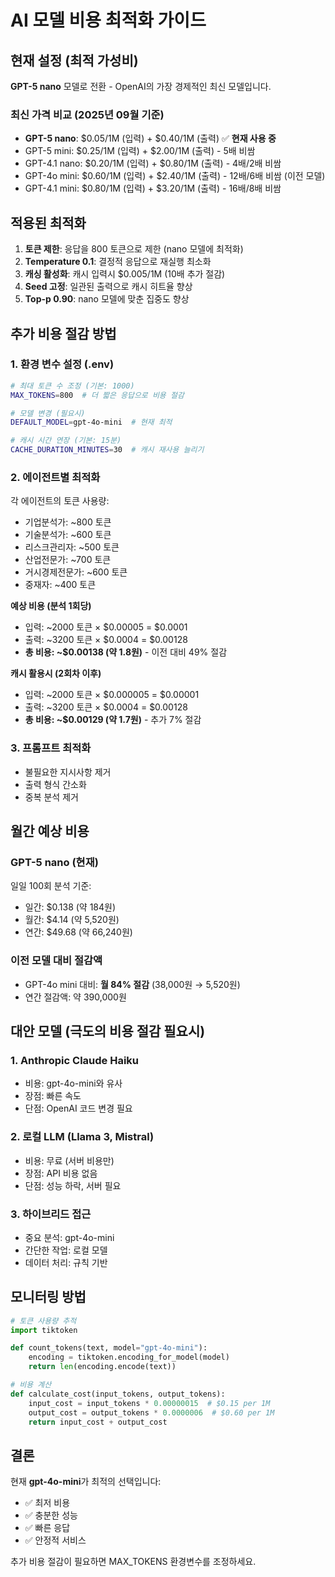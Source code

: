 # AI 모델 비용 최적화 가이드

## 현재 설정 (최적 가성비)

**GPT-5 nano** 모델로 전환 - OpenAI의 가장 경제적인 최신 모델입니다.

### 최신 가격 비교 (2025년 09월 기준)

- **GPT-5 nano**: $0.05/1M (입력) + $0.40/1M (출력) ✅ **현재 사용 중**
- GPT-5 mini: $0.25/1M (입력) + $2.00/1M (출력) - 5배 비쌈
- GPT-4.1 nano: $0.20/1M (입력) + $0.80/1M (출력) - 4배/2배 비쌈
- GPT-4o mini: $0.60/1M (입력) + $2.40/1M (출력) - 12배/6배 비쌈 (이전 모델)
- GPT-4.1 mini: $0.80/1M (입력) + $3.20/1M (출력) - 16배/8배 비쌈

## 적용된 최적화

1. **토큰 제한**: 응답을 800 토큰으로 제한 (nano 모델에 최적화)
2. **Temperature 0.1**: 결정적 응답으로 재실행 최소화
3. **캐싱 활성화**: 캐시 입력시 $0.005/1M (10배 추가 절감)
4. **Seed 고정**: 일관된 출력으로 캐시 히트율 향상
5. **Top-p 0.90**: nano 모델에 맞춘 집중도 향상

## 추가 비용 절감 방법

### 1. 환경 변수 설정 (.env)

```bash
# 최대 토큰 수 조정 (기본: 1000)
MAX_TOKENS=800  # 더 짧은 응답으로 비용 절감

# 모델 변경 (필요시)
DEFAULT_MODEL=gpt-4o-mini  # 현재 최적

# 캐시 시간 연장 (기본: 15분)
CACHE_DURATION_MINUTES=30  # 캐시 재사용 늘리기
```

### 2. 에이전트별 최적화

각 에이전트의 토큰 사용량:

- 기업분석가: ~800 토큰
- 기술분석가: ~600 토큰
- 리스크관리자: ~500 토큰
- 산업전문가: ~700 토큰
- 거시경제전문가: ~600 토큰
- 중재자: ~400 토큰

**예상 비용 (분석 1회당)**

- 입력: ~2000 토큰 × $0.00005 = $0.0001
- 출력: ~3200 토큰 × $0.0004 = $0.00128
- **총 비용: ~$0.00138 (약 1.8원)** - 이전 대비 49% 절감

**캐시 활용시 (2회차 이후)**

- 입력: ~2000 토큰 × $0.000005 = $0.00001
- 출력: ~3200 토큰 × $0.0004 = $0.00128
- **총 비용: ~$0.00129 (약 1.7원)** - 추가 7% 절감

### 3. 프롬프트 최적화

- 불필요한 지시사항 제거
- 출력 형식 간소화
- 중복 분석 제거

## 월간 예상 비용

### GPT-5 nano (현재)

일일 100회 분석 기준:

- 일간: $0.138 (약 184원)
- 월간: $4.14 (약 5,520원)
- 연간: $49.68 (약 66,240원)

### 이전 모델 대비 절감액

- GPT-4o mini 대비: **월 84% 절감** (38,000원 → 5,520원)
- 연간 절감액: 약 390,000원

## 대안 모델 (극도의 비용 절감 필요시)

### 1. Anthropic Claude Haiku

- 비용: gpt-4o-mini와 유사
- 장점: 빠른 속도
- 단점: OpenAI 코드 변경 필요

### 2. 로컬 LLM (Llama 3, Mistral)

- 비용: 무료 (서버 비용만)
- 장점: API 비용 없음
- 단점: 성능 하락, 서버 필요

### 3. 하이브리드 접근

- 중요 분석: gpt-4o-mini
- 간단한 작업: 로컬 모델
- 데이터 처리: 규칙 기반

## 모니터링 방법

```python
# 토큰 사용량 추적
import tiktoken

def count_tokens(text, model="gpt-4o-mini"):
    encoding = tiktoken.encoding_for_model(model)
    return len(encoding.encode(text))

# 비용 계산
def calculate_cost(input_tokens, output_tokens):
    input_cost = input_tokens * 0.00000015  # $0.15 per 1M
    output_cost = output_tokens * 0.0000006  # $0.60 per 1M
    return input_cost + output_cost
```

## 결론

현재 **gpt-4o-mini**가 최적의 선택입니다:

- ✅ 최저 비용
- ✅ 충분한 성능
- ✅ 빠른 응답
- ✅ 안정적 서비스

추가 비용 절감이 필요하면 MAX_TOKENS 환경변수를 조정하세요.
